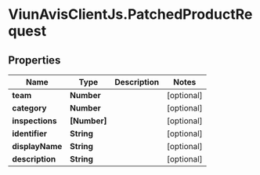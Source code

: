 # ViunAvisClientJs.PatchedProductRequest

## Properties

| Name            | Type         | Description | Notes      |
| --------------- | ------------ | ----------- | ---------- |
| **team**        | **Number**   |             | [optional] |
| **category**    | **Number**   |             | [optional] |
| **inspections** | **[Number]** |             | [optional] |
| **identifier**  | **String**   |             | [optional] |
| **displayName** | **String**   |             | [optional] |
| **description** | **String**   |             | [optional] |
